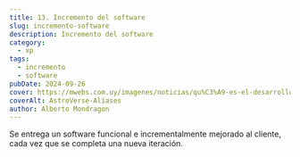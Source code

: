```yaml
---
title: 13. Incremento del software
slug: incremento-software
description: Incremento del software
category:
  - xp
tags:
  - incremento
  - software
pubDate: 2024-09-26
cover: https://mwebs.com.uy/imagenes/noticias/qu%C3%A9-es-el-desarrollo-incremental-184-chica.jpg
coverAlt: AstroVerse-Aliases
author: Alberto Mondragon
---
```


Se entrega un software funcional e incrementalmente mejorado al cliente, cada vez que se completa una nueva iteración.